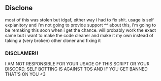 ## Disclone

most of this was stolen but idgaf, either way i had to fix shit. usage is self explanitory and i'm not going to provide support
^^ about this, i'm going to be remaking this soon when i get the chance. will probably work the exact same but i want to make the code cleaner and make it my own instead of taking a (very broken) other cloner and fixing it

### DISCLAMER!!
I AM NOT RESPONSIBLE FOR YOUR USAGE OF THIS SCRIPT OR YOUR DISCORD, SELF BOTTING IS AGAINST TOS AND IF YOU GET BANNED THAT'S ON YOU <3
